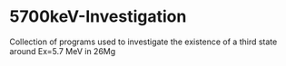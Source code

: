 # 5700keV-Investigation
Collection of programs used to investigate the existence of a third state around Ex=5.7 MeV in 26Mg
